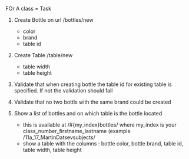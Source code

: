 FOr A class
= Task
1. Create Bottle on url /bottles/new
	- color
	- brand
	- table id

2. Create Table /table/new
	- table width
	- table height

3. Validate that when creating bottle the table id for existing table is specified. If not the validation should fail

4. Validate that no two bottls with the same brand could be created
5. Show a list of bottles and on which table is the bottle located
	- this is available at /#{my_index}bottles/ where my_index is your class_number_firstname_lastname (example /11a_17_MartinDatsevsubjects/
	- show a table with the columns : bottle color, bottle brand, table id, table width, table height
